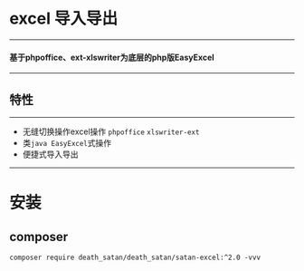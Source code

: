 # excel 导入导出

---

#### 基于phpoffice、ext-xlswriter为底层的php版EasyExcel

---

## 特性

---

- 无缝切换操作excel操作 `phpoffice` `xlswriter-ext`
- 类`java EasyExcel`式操作
- 便捷式导入导出

---
# 安装

## composer

```shell
composer require death_satan/death_satan/satan-excel:^2.0 -vvv
```
